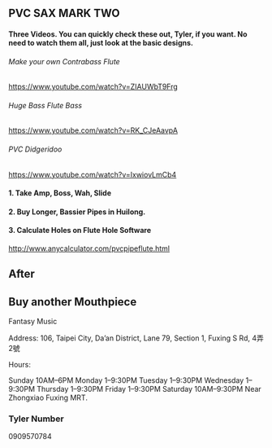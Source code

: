 ## PVC SAX MARK TWO

#### Three Videos. You can quickly check these out, Tyler, if you want. No need to watch them all, just look at the basic designs.  

###### Make your own Contrabass Flute

https://www.youtube.com/watch?v=ZIAUWbT9Frg

###### Huge Bass Flute Bass

https://www.youtube.com/watch?v=RK_CJeAavpA

###### PVC Didgeridoo

https://www.youtube.com/watch?v=IxwiovLmCb4



#### 1. Take Amp, Boss, Wah, Slide

#### 2. Buy Longer, Bassier Pipes in Huilong. 

#### 3. Calculate Holes on Flute Hole Software  

http://www.anycalculator.com/pvcpipeflute.html

## After

## Buy another Mouthpiece

Fantasy Music

Address: 106, Taipei City, Da’an District, Lane 79, Section 1, Fuxing S Rd, 4弄2號

Hours:

Sunday	10AM–6PM
Monday	1–9:30PM
Tuesday	1–9:30PM
Wednesday	1–9:30PM
Thursday	1–9:30PM
Friday	1–9:30PM
Saturday	10AM–9:30PM
Near Zhongxiao Fuxing MRT.

### Tyler Number

0909570784
